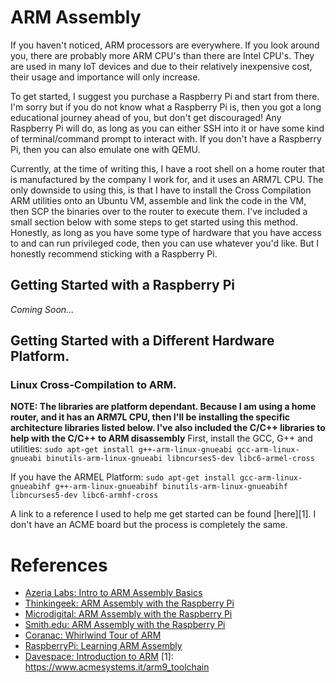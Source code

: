 # ARM Assembly

If you haven't noticed, ARM processors are everywhere. If you look around you, there are probably more ARM CPU's than there are Intel CPU's. They are used in many IoT devices and due to their relatively inexpensive cost, their usage and importance will only increase.

To get started, I suggest you purchase a Raspberry Pi and start from there. I'm sorry but if you do not know what a Raspberry Pi is, then you got a long educational journey ahead of you, but don't get discouraged! Any Raspberry Pi will do, as long as you can either SSH into it or have some kind of terminal/command prompt to interact with. If you don't have a Raspberry Pi, then you can also emulate one with QEMU.

Currently, at the time of writing this, I have a root shell on a home router that is manufactured by the company I work for, and it uses an ARM7L CPU. The only downside to using this, is that I have to install the Cross Compilation ARM utilities onto an Ubuntu VM, assemble and link the code in the VM, then SCP the binaries over to the router to execute them. I've included a small section below with some steps to get started using this method. Honestly, as long as you have some type of hardware that you have access to and can run privileged code, then you can use whatever you'd like. But I honestly recommend sticking with a Raspberry Pi.

## Getting Started with a Raspberry Pi
*Coming Soon...*

## Getting Started with a Different Hardware Platform.
### Linux Cross-Compilation to ARM.
**NOTE: The libraries are platform dependant. Because I am using a home router, and it has an ARM7L CPU, then I'll be installing the specific architecture libraries listed below. I've also included the C/C++ libraries to help with the C/C++ to ARM disassembly**
First, install the GCC, G++ and utilities: `sudo apt-get install g++-arm-linux-gnueabi gcc-arm-linux-gnueabi binutils-arm-linux-gnueabi libncurses5-dev libc6-armel-cross`

If you have the ARMEL Platform: `sudo apt-get install gcc-arm-linux-gnueabihf g++-arm-linux-gnueabihf binutils-arm-linux-gnueabihf libncurses5-dev libc6-armhf-cross`

A link to a reference I used to help me get started can be found [here][1]. I don't have an ACME board but the process is completely the same.

# References
* [Azeria Labs: Intro to ARM Assembly Basics](https://azeria-labs.com/writing-arm-assembly-part-1/)
* [Thinkingeek: ARM Assembly with the Raspberry Pi](https://thinkingeek.com/2013/01/09/arm-assembler-raspberry-pi-chapter-1/)
* [Microdigital: ARM Assembly with the Raspberry Pi](http://www.microdigitaled.com/ARM/ASM_ARM/Software/ARM_Assembly_Programming_Using_Raspberry_Pi_GUI.pdf)
* [Smith.edu: ARM Assembly with the Raspberry Pi](http://www.science.smith.edu/dftwiki/index.php/Tutorial:_Assembly_Language_with_the_Raspberry_Pi#Assemble.2C_Compile.2C_and_Run.21)
* [Coranac: Whirlwind Tour of ARM](https://www.coranac.com/tonc/text/asm.htm)
* [RaspberryPi: Learning ARM Assembly](https://www.raspberrypi.org/forums/viewtopic.php?t=22820)
* [Davespace: Introduction to ARM](http://www.davespace.co.uk/arm/introduction-to-arm/)
[1]: https://www.acmesystems.it/arm9_toolchain
